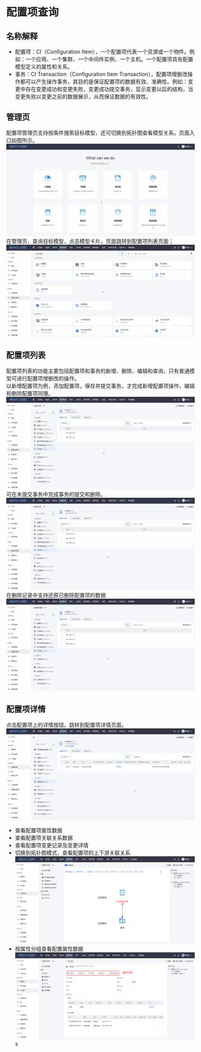 # 配置项查询

## 名称解释
* 配置项：CI（Configuration Item），一个配置项代表一个资源或一个物件。例如：一个应用、一个集群、一个中间件实例、一个主机。一个配置项具有配置模型定义的属性和关系。
* 事务：CI Transaction（Configuration Item Transaction），配置项增删改操作都可以产生操作事务，其目的是保证配置项的数据有效、准确性。例如：变更中存在变更成功和变更失败，变更成功提交事务，显示变更以后的结构，当变更失败以变更之前的数据展示，从而保证数据的有效性。

## 管理页
配置项管理页支持按条件搜索目标模型，还可切换到拓扑图查看模型关系。页面入口如图所示。
![](images/配置项查询_入口.gif)
在管理页，查询目标模型，点击模型卡片，页面跳转到配置项列表页面；
![](images/配置项查询_配置项列表.gif)
## 配置项列表
配置项列表的功能主要包括配置项和事务的新增、删除、编辑和查询，只有普通模型可进行配置项增删改的操作。
<br>
以新增配置项为例，添加配置项，保存并提交事务，才完成新增配置项操作，编辑和删除配置项同理。
![](images/配置项查询_配置项列表_添加配置项.gif)
可在未提交事务中完成事务的提交和删除。
![](images/配置项查询_配置项列表_未提交事务.gif)
在删除记录中支持还原已删除配置项的数据
![](images/配置项查询_配置项列表_删除记录.gif)

## 配置项详情
点击配置项上的详情按钮，跳转到配置项详情页面。
![](images/配置项查询_配置项详情.gif)
* 查看配置项属性数据
* 查看配置项关联关系数据
* 查看配置项变更记录及变更详情
* 切换到拓扑图模式，查看配置项的上下游关联关系
![](images/配置项查询_配置项详情_拓扑图.png)
* 按属性分组查看配置属性数据
  ![](images/配置项查询_配置项详情_属性分组.png)s